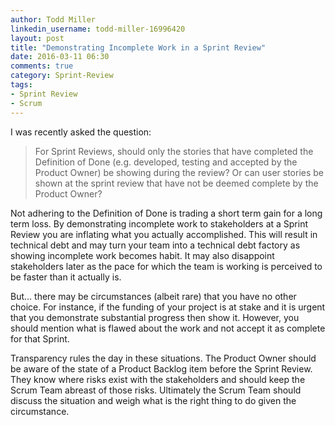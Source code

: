 ```yaml
---
author: Todd Miller
linkedin_username: todd-miller-16996420
layout: post
title: "Demonstrating Incomplete Work in a Sprint Review"
date: 2016-03-11 06:30
comments: true
category: Sprint-Review
tags:
- Sprint Review
- Scrum
---
```


I was recently asked the question:

> For Sprint Reviews, should only the stories that have completed the Definition of Done (e.g. developed, testing and accepted by the Product Owner) be showing during the review?  Or can user stories be shown at the sprint review that have not be deemed complete by the Product Owner?

Not adhering to the Definition of Done is trading a short term gain for a long term loss. By demonstrating incomplete work to stakeholders at a Sprint Review you are inflating what you actually accomplished. This will result in technical debt and may turn your team into a technical debt factory as showing incomplete work becomes habit. It may also disappoint stakeholders later as the pace for which the team is working is perceived to be faster than it actually is.

But… there may be circumstances (albeit rare) that you have no other choice. For instance, if the funding of your project is at stake and it is urgent that you demonstrate substantial progress then show it. However, you should mention what is flawed about the work and not accept it as complete for that Sprint.

Transparency rules the day in these situations. The Product Owner should be aware of the state of a Product Backlog item before the Sprint Review. They know where risks exist with the stakeholders and should keep the Scrum Team abreast of those risks. Ultimately the Scrum Team should discuss the situation and weigh what is the right thing to do given the circumstance.
